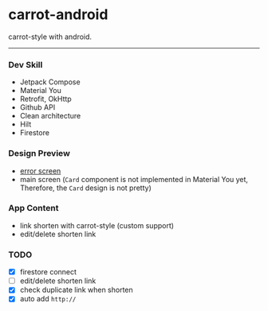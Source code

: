 # carrot-android

carrot-style with android.

---

### Dev Skill

- Jetpack Compose
- Material You
- Retrofit, OkHttp
- Github API
- Clean architecture
- Hilt
- Firestore

### Design Preview

- [error screen](https://youtu.be/q3Hqfr9-cYw)
- main screen (`Card` component is not implemented in Material You yet, Therefore, the `Card` design is not pretty)

### App Content

- link shorten with carrot-style (custom support)
- edit/delete shorten link

### TODO

- [x] firestore connect
- [ ] edit/delete shorten link
- [x] check duplicate link when shorten
- [x] auto add `http://`
